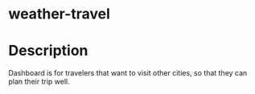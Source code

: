 # weather-travel
# Description
Dashboard is for travelers that want to visit other cities, so that they can plan their trip well.

#